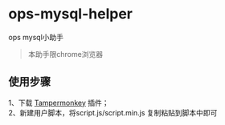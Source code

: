 # ops-mysql-helper
ops mysql小助手

> 本助手限chrome浏览器

## 使用步骤
1、下载 [Tampermonkey](https://chrome.google.com/webstore/detail/tampermonkey/dhdgffkkebhmkfjojejmpbldmpobfkfo) 插件；  
2、新建用户脚本，将script.js/script.min.js 复制粘贴到脚本中即可
